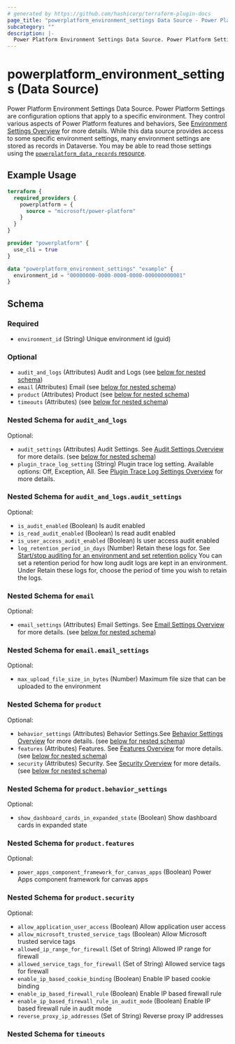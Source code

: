 ```yaml
---
# generated by https://github.com/hashicorp/terraform-plugin-docs
page_title: "powerplatform_environment_settings Data Source - Power Platform"
subcategory: ""
description: |-
  Power Platform Environment Settings Data Source. Power Platform Settings are configuration options that apply to a specific environment. They control various aspects of Power Platform features and behaviors, See Environment Settings Overview https://learn.microsoft.com/power-platform/admin/admin-settings for more details.  While this data source provides access to some specific environment settings, many environment settings are stored as records in Dataverse.  You may be able to read those settings using the powerplatform_data_records resource ./data_records.
---
```


# powerplatform_environment_settings (Data Source)

Power Platform Environment Settings Data Source. Power Platform Settings are configuration options that apply to a specific environment. They control various aspects of Power Platform features and behaviors, See [Environment Settings Overview](https://learn.microsoft.com/power-platform/admin/admin-settings) for more details.  While this data source provides access to some specific environment settings, many environment settings are stored as records in Dataverse.  You may be able to read those settings using the [`powerplatform_data_records` resource](./data_records).

## Example Usage

```terraform
terraform {
  required_providers {
    powerplatform = {
      source = "microsoft/power-platform"
    }
  }
}

provider "powerplatform" {
  use_cli = true
}

data "powerplatform_environment_settings" "example" {
  environment_id = "00000000-0000-0000-0000-000000000001"
}
```

<!-- schema generated by tfplugindocs -->
## Schema

### Required

- `environment_id` (String) Unique environment id (guid)

### Optional

- `audit_and_logs` (Attributes) Audit and Logs (see [below for nested schema](#nestedatt--audit_and_logs))
- `email` (Attributes) Email (see [below for nested schema](#nestedatt--email))
- `product` (Attributes) Product (see [below for nested schema](#nestedatt--product))
- `timeouts` (Attributes) (see [below for nested schema](#nestedatt--timeouts))

<a id="nestedatt--audit_and_logs"></a>
### Nested Schema for `audit_and_logs`

Optional:

- `audit_settings` (Attributes) Audit Settings. See [Audit Settings Overview](https://learn.microsoft.com/power-platform/admin/system-settings-dialog-box-auditing-tab) for more details. (see [below for nested schema](#nestedatt--audit_and_logs--audit_settings))
- `plugin_trace_log_setting` (String) Plugin trace log setting. Available options: Off, Exception, All. See [Plugin Trace Log Settings Overview](https://learn.microsoft.com/power-apps/developer/data-platform/logging-tracing) for more details.

<a id="nestedatt--audit_and_logs--audit_settings"></a>
### Nested Schema for `audit_and_logs.audit_settings`

Optional:

- `is_audit_enabled` (Boolean) Is audit enabled
- `is_read_audit_enabled` (Boolean) Is read audit enabled
- `is_user_access_audit_enabled` (Boolean) Is user access audit enabled
- `log_retention_period_in_days` (Number) Retain these logs for. See [Start/stop auditing for an environment and set retention policy](https://learn.microsoft.com/power-platform/admin/manage-dataverse-auditing#startstop-auditing-for-an-environment-and-set-retention-policy) You can set a retention period for how long audit logs are kept in an environment. Under Retain these logs for, choose the period of time you wish to retain the logs.



<a id="nestedatt--email"></a>
### Nested Schema for `email`

Optional:

- `email_settings` (Attributes) Email Settings. See [Email Settings Overview](https://learn.microsoft.com/power-platform/admin/settings-email) for more details. (see [below for nested schema](#nestedatt--email--email_settings))

<a id="nestedatt--email--email_settings"></a>
### Nested Schema for `email.email_settings`

Optional:

- `max_upload_file_size_in_bytes` (Number) Maximum file size that can be uploaded to the environment



<a id="nestedatt--product"></a>
### Nested Schema for `product`

Optional:

- `behavior_settings` (Attributes) Behavior Settings.See [Behavior Settings Overview](https://learn.microsoft.com/power-platform/admin/settings-behavior) for more details. (see [below for nested schema](#nestedatt--product--behavior_settings))
- `features` (Attributes) Features. See [Features Overview](https://learn.microsoft.com/power-platform/admin/settings-features) for more details. (see [below for nested schema](#nestedatt--product--features))
- `security` (Attributes) Security. See [Security Overview](https://learn.microsoft.com/en-us/power-platform/admin/settings-privacy-security) for more details. (see [below for nested schema](#nestedatt--product--security))

<a id="nestedatt--product--behavior_settings"></a>
### Nested Schema for `product.behavior_settings`

Optional:

- `show_dashboard_cards_in_expanded_state` (Boolean) Show dashboard cards in expanded state


<a id="nestedatt--product--features"></a>
### Nested Schema for `product.features`

Optional:

- `power_apps_component_framework_for_canvas_apps` (Boolean) Power Apps component framework for canvas apps


<a id="nestedatt--product--security"></a>
### Nested Schema for `product.security`

Optional:

- `allow_application_user_access` (Boolean) Allow application user access
- `allow_microsoft_trusted_service_tags` (Boolean) Allow Microsoft trusted service tags
- `allowed_ip_range_for_firewall` (Set of String) Allowed IP range for firewall
- `allowed_service_tags_for_firewall` (Set of String) Allowed service tags for firewall
- `enable_ip_based_cookie_binding` (Boolean) Enable IP based cookie binding
- `enable_ip_based_firewall_rule` (Boolean) Enable IP based firewall rule
- `enable_ip_based_firewall_rule_in_audit_mode` (Boolean) Enable IP based firewall rule in audit mode
- `reverse_proxy_ip_addresses` (Set of String) Reverse proxy IP addresses



<a id="nestedatt--timeouts"></a>
### Nested Schema for `timeouts`
